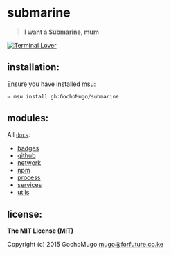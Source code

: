 
# submarine

> **I want a Submarine, mum**

[![Terminal Lover](https://img.shields.io/badge/terminal-lover-red.svg?style=flat-square)](https://github.com/GochoMugo)


## installation:

Ensure you have installed [msu](https://github.com/GochoMugo/msu):

```bash
⇒ msu install gh:GochoMugo/submarine
```


## modules:

All [`docs`](https://github.com/GochoMugo/submarine/tree/master/docs/):

* [badges](https://github.com/GochoMugo/submarine/tree/master/docs/badges.md)
* [github](https://github.com/GochoMugo/submarine/tree/master/docs/github.md)
* [network](https://github.com/GochoMugo/submarine/tree/master/docs/network.md)
* [npm](https://github.com/GochoMugo/submarine/tree/master/docs/npm.md)
* [process](https://github.com/GochoMugo/submarine/tree/master/docs/process.md)
* [services](https://github.com/GochoMugo/submarine/tree/master/docs/services.md)
* [utils](https://github.com/GochoMugo/submarine/tree/master/docs/utils.md)


## license:

__The MIT License (MIT)__

Copyright (c) 2015 GochoMugo <mugo@forfuture.co.ke>
